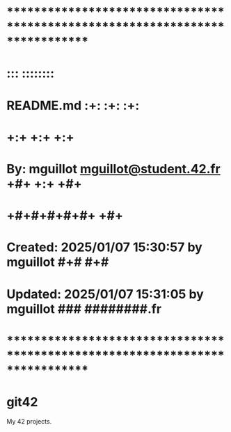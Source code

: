# **************************************************************************** #
#                                                                              #
#                                                         :::      ::::::::    #
#    README.md                                          :+:      :+:    :+:    #
#                                                     +:+ +:+         +:+      #
#    By: mguillot <mguillot@student.42.fr>          +#+  +:+       +#+         #
#                                                 +#+#+#+#+#+   +#+            #
#    Created: 2025/01/07 15:30:57 by mguillot          #+#    #+#              #
#    Updated: 2025/01/07 15:31:05 by mguillot         ###   ########.fr        #
#                                                                              #
# **************************************************************************** #

# git42
My 42 projects.
